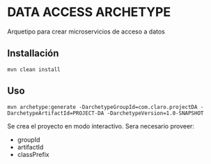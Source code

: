 # DATA ACCESS ARCHETYPE

Arquetipo para crear microservicios de acceso a datos

## Installación

```
mvn clean install
```

## Uso

```
mvn archetype:generate -DarchetypeGroupId=com.claro.projectDA -DarchetypeArtifactId=PROJECT-DA -DarchetypeVersion=1.0-SNAPSHOT 
```
Se crea el proyecto en modo interactivo. Sera necesario proveer:
   * groupId
   * artifactId
   * classPrefix